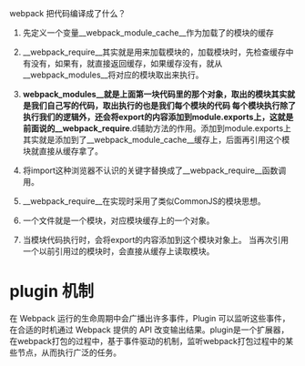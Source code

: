 webpack 把代码编译成了什么？

1. 先定义一个变量__webpack_module_cache__作为加载了的模块的缓存

2. __webpack_require__其实就是用来加载模块的，加载模块时，先检查缓存中有没有，如果有，就直接返回缓存，如果缓存没有，就从__webpack_modules__将对应的模块取出来执行。

3. __webpack_modules__就是上面第一块代码里的那个对象，取出的模块其实就是我们自己写的代码，取出执行的也是我们每个模块的代码
每个模块执行除了执行我们的逻辑外，还会将export的内容添加到module.exports上，这就是前面说的__webpack_require__.d辅助方法的作用。添加到module.exports上其实就是添加到了__webpack_module_cache__缓存上，后面再引用这个模块就直接从缓存拿了。

1. 将import这种浏览器不认识的关键字替换成了__webpack_require__函数调用。

2. __webpack_require__在实现时采用了类似CommonJS的模块思想。
3. 一个文件就是一个模块，对应模块缓存上的一个对象。
4. 当模块代码执行时，会将export的内容添加到这个模块对象上。
当再次引用一个以前引用过的模块时，会直接从缓存上读取模块。




# plugin 机制

在 Webpack 运行的生命周期中会广播出许多事件，Plugin 可以监听这些事件，在合适的时机通过 Webpack 提供的 API 改变输出结果。plugin是一个扩展器，在webpack打包的过程中，基于事件驱动的机制，监听webpack打包过程中的某些节点，从而执行广泛的任务。
